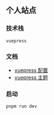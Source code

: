 ## 个人站点

### 技术栈

`vuepress`

### 文档

- [vuepress 配置](https://v2.vuepress.vuejs.org/zh/guide/configuration.html)
- [vuepress 主题](https://theme-hope.vuejs.press/zh/guide/feature/copy-code.html#%E4%BD%BF%E7%94%A8)

### 启动

```bash
pnpm run dev
```
